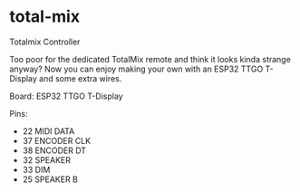 # total-mix

Totalmix Controller

Too poor for the dedicated TotalMix remote and think it looks kinda strange anyway? Now you can enjoy making your own with an ESP32 TTGO T-Display and some extra wires.

Board: ESP32 TTGO T-Display

Pins:

- 22 MIDI DATA
- 37 ENCODER CLK
- 38 ENCODER DT
- 32 SPEAKER
- 33 DIM
- 25 SPEAKER B
